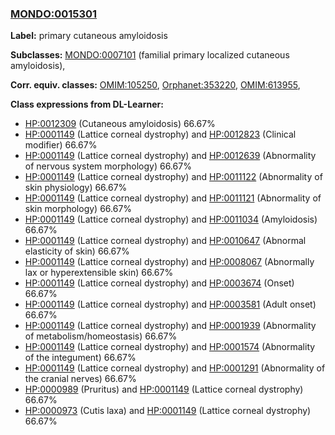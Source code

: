 
### [MONDO:0015301](http://purl.obolibrary.org/obo/MONDO_0015301)
**Label:** primary cutaneous amyloidosis

**Subclasses:** [MONDO:0007101](http://purl.obolibrary.org/obo/MONDO_0007101) (familial primary localized cutaneous amyloidosis), 

**Corr. equiv. classes:** [OMIM:105250](http://purl.obolibrary.org/obo/OMIM_105250), [Orphanet:353220](http://www.orpha.net/ORDO/Orphanet_353220), [OMIM:613955](http://purl.obolibrary.org/obo/OMIM_613955), 

**Class expressions from DL-Learner:**

- [HP:0012309](http://purl.obolibrary.org/obo/HP_0012309) (Cutaneous amyloidosis) 66.67%
- [HP:0001149](http://purl.obolibrary.org/obo/HP_0001149) (Lattice corneal dystrophy) and [HP:0012823](http://purl.obolibrary.org/obo/HP_0012823) (Clinical modifier) 66.67%
- [HP:0001149](http://purl.obolibrary.org/obo/HP_0001149) (Lattice corneal dystrophy) and [HP:0012639](http://purl.obolibrary.org/obo/HP_0012639) (Abnormality of nervous system morphology) 66.67%
- [HP:0001149](http://purl.obolibrary.org/obo/HP_0001149) (Lattice corneal dystrophy) and [HP:0011122](http://purl.obolibrary.org/obo/HP_0011122) (Abnormality of skin physiology) 66.67%
- [HP:0001149](http://purl.obolibrary.org/obo/HP_0001149) (Lattice corneal dystrophy) and [HP:0011121](http://purl.obolibrary.org/obo/HP_0011121) (Abnormality of skin morphology) 66.67%
- [HP:0001149](http://purl.obolibrary.org/obo/HP_0001149) (Lattice corneal dystrophy) and [HP:0011034](http://purl.obolibrary.org/obo/HP_0011034) (Amyloidosis) 66.67%
- [HP:0001149](http://purl.obolibrary.org/obo/HP_0001149) (Lattice corneal dystrophy) and [HP:0010647](http://purl.obolibrary.org/obo/HP_0010647) (Abnormal elasticity of skin) 66.67%
- [HP:0001149](http://purl.obolibrary.org/obo/HP_0001149) (Lattice corneal dystrophy) and [HP:0008067](http://purl.obolibrary.org/obo/HP_0008067) (Abnormally lax or hyperextensible skin) 66.67%
- [HP:0001149](http://purl.obolibrary.org/obo/HP_0001149) (Lattice corneal dystrophy) and [HP:0003674](http://purl.obolibrary.org/obo/HP_0003674) (Onset) 66.67%
- [HP:0001149](http://purl.obolibrary.org/obo/HP_0001149) (Lattice corneal dystrophy) and [HP:0003581](http://purl.obolibrary.org/obo/HP_0003581) (Adult onset) 66.67%
- [HP:0001149](http://purl.obolibrary.org/obo/HP_0001149) (Lattice corneal dystrophy) and [HP:0001939](http://purl.obolibrary.org/obo/HP_0001939) (Abnormality of metabolism/homeostasis) 66.67%
- [HP:0001149](http://purl.obolibrary.org/obo/HP_0001149) (Lattice corneal dystrophy) and [HP:0001574](http://purl.obolibrary.org/obo/HP_0001574) (Abnormality of the integument) 66.67%
- [HP:0001149](http://purl.obolibrary.org/obo/HP_0001149) (Lattice corneal dystrophy) and [HP:0001291](http://purl.obolibrary.org/obo/HP_0001291) (Abnormality of the cranial nerves) 66.67%
- [HP:0000989](http://purl.obolibrary.org/obo/HP_0000989) (Pruritus) and [HP:0001149](http://purl.obolibrary.org/obo/HP_0001149) (Lattice corneal dystrophy) 66.67%
- [HP:0000973](http://purl.obolibrary.org/obo/HP_0000973) (Cutis laxa) and [HP:0001149](http://purl.obolibrary.org/obo/HP_0001149) (Lattice corneal dystrophy) 66.67%


